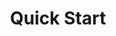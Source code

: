 ---
title: Quick Start
content-type: "api-doc"
order: 2

sections:
  - title: "Register as an API Client"
    anchor: "quick-start--register-api-client"
    content: |
      Request access by completing [this form]{{ connect.interest-form | strip }}. Once approved, you'll receive a `partner_id` and `partner_key` for authenticating your API calls.

  - title: "Obtain an Access Token"
    anchor: "quick-start--obtain-access-token"
    content: |
      After you receive your `partner_id` and `partner_key`, you'll need to obtain an access token. Calls to the API are authenticated with an access token associated with a Stitch account. Your application can get an access token in one of two ways:

        - By creating a [new Stitch client account](#generate-access-token-new-stitch-client), or
        - By using OAuth to get authorization to an [existing Stitch account](##existing-stitch-clients-oauth2)

        Either method will provide your application with an access token and a Stitch client ID. This information should be stored somewhere safe and passed into the header of every API request for the Stitch client's account. The token will never expire, but the user may revoke access at any time.

        Keep in mind that Stitch client accounts are both owned and managed by the users themselves. For more information on authenticating with the API, refer to the [Authentication guide]({{ api.authentication }}).

  - title: "Create a Destination"
    anchor: "quick-start--create-a-destination"
    content: |
      If you're providing a destination for the Stitch client's account, we recommend connecting the destination immediately after the account is created. This ensures that Stitch will have a place to load replicated data as soon as data sources are added.

      The first step to [creating a destination]({{ api.core-objects.destinations.create.anchor }}) is providing the attributes required for the destination's configuration, or form. These attributes are passed in the body of your request as the `connection` argument, along with the destination's `type`:

      ```curl
      curl -X POST {{ api.base-url }}{{ api.core-objects.destinations.create.name | flatify }}
           -H "Authorization: Bearer <ACCESS_TOKEN>" 
           -H "Content-Type: application/json"
           -d "{
                "type":"redshift",
                "connection": {
                  "host": "<HOST>",
                  "port": 5439,
                  "username": "<USERNAME>",
                  "database": "<DATABASE>",
                  "password": "<PASSWORD>",
                  "ssl": false
                  }
               }"
      ```

      Refer to the [Destination Form Properties object]({{ api.form-properties.destination-forms.section | flatify }}) to retrieve the attributes required for the `connection` argument for each destination type. **Note**: Each destination has its own unique configuration and set of form attributes.

  - title: "Create a Source"
    anchor: "quick-start--create-a-source"
    content: |
      Source creation is performed through a sequence of [connection steps]({{ api.data-structures.connection-steps.section }}). The required steps and the order of those steps are unique to the source type and are defined in its [Report Card]({{ api.data-structures.report-cards.section }}) object. All source creation, however, begins at the `form` step.

      We recommend using the [Source Type endpoint]({{ api.core-objects.source-types.section }}) to prep for source creation. This endpoint contains information about the configuration process and expected properties within each connection step for all source types. For example: You could use this endpoint to dynamically generate a UI or initial setup forms for each source type.

      When [creating a source]({{ api.core-objects.sources.create.anchor }}), you can choose to include the [source's form properties]({{ api.form-properties.source-forms.section }}) in the `properties` argument. This information can be retrieved using the Source Type endpoint.

      After a source's form is created, the `report_card` object within the source should be used to complete its configuration. The [Report Card]({{ api.data-structures.report-cards.section }}) object provides information about the steps required to configure the connection, their sequence, and the progress towards completing the steps.

      In the sections below, we'll demonstrate two methods for creating a HubSpot source.

    subsections:
      - title: "Method 1: Use the Source Types Endpoint to Provide Properties "
        anchor: "quick-start--source-creation-method-1"
        content: "In this example, we'll use the Source Types endpoint to retrieve the source form properties for HubSpot, which has a `type` of `platform.hubspot`."

        steps:
          - title: "Retrieve HubSpot's Report Card"
            anchor: "quick-start--source-creation-method-1--step-1"
            content: |
              Using the Source Types endpoint, retrieve the report card for `platform.hubspot`:

              ```curl
              curl -X GET {{ api.base-url}}{{ api.core-objects.source-types.base | flatify }}/platform.hubspot
                   -H 'Authorization: Bearer <ACCESS_TOKEN>'
              ```

          - title: "Locate Required Properties for the HubSpot Form"
            anchor: "quick-start--source-creation-method-1--step-2"
            content: |
              Use the response from Step 1 to locate the required properties for the `form` step. **Note**: You do not have to provide system-provided properties to create a source.

              ```json
              {  
                 "type":"platform.hubspot",
                 "current_step":1,
                 "current_step_hints":{  
                    "api":{  
                       "method":"POST",
                       "url":"{{ api.core-objects.sources.create.name | flatify }}"
                    },
                    "js":{  
                       "function":"addSource",
                       "options":{  
                          "type":"platform.hubspot"
                       }
                    }
                 },
                 "steps":[  
                    {  
                       "type":"form",                                 /* form step */
                       "properties":[
                          {  
                             "name":"image_version",                  /* system-provided property */
                             "required_to_be_fully_configured":true,
                             "provided":false,
                             "is_credential":false,
                             "system_provided":true
                          },
                          {  
                             "name":"frequency_in_minutes",           /* required property */
                             "required_to_be_fully_configured":true,
                             "provided":false,
                             "is_credential":false,
                             "system_provided":false
                          },
                          {  
                             "name":"start_date",                     /* required property */
                             "required_to_be_fully_configured":true,
                             "provided":false,
                             "is_credential":false,
                             "system_provided":false
                          }
                       ]
                    },
                    {  
                       "type":"oauth",
                       "properties":[...]
                    },
                    {  
                       "type":"discover_schema",
                       "properties":[ ]
                    },
                    {  
                       "type":"field_selection",
                       "properties":[ ]
                    },
                    {  
                       "type":"fully_configured",
                       "properties":[ ]
                    }
                 ]
              }
              ```

          - title: "Create the HubSpot Source"
            anchor: "quick-start--source-creation-method-1--step-3"
            content: |
              Now that you've retrieved the required `properties` for HubSpot, create the source by using the Create a Source endpoint:

              ```curl
              curl -X POST {{ api.base-url}}{{ api.core-objects.sources.create.name | flatify }}
                   -H "Authorization: Bearer <ACCESS_TOKEN>" 
                   -H "Content-Type: application/json"
                   -d "{  
                           "type":"platform.hubspot",
                           "display_name":"Hubspot",
                           "properties":{  
                              "start_date":"2018-01-01T00:00:00Z",
                              "frequency_in_minutes":"360"
                           }
                        }"
              ```

      - title: "Method 2: Use the Source's Report Card to Provide Properties"
        anchor: "quick-start--source-creation-method-2"
        content: "In this example, we'll rely on the source's report card to determine which properties we need to provide to create a HubSpot source."
        steps:
          - title: "Create the HubSpot Source"
            anchor: "quick-start--source-creation-method-2--step-1"
            content: |
              First, create the HubSpot source. Notice that we're not providing the `properties` argument this time:

              ```curl
              curl -X POST {{ api.base-url}}{{ api.core-objects.sources.create.name | flatify }}
                   -H "Authorization: Bearer <ACCESS_TOKEN>" 
                   -H "Content-Type: application/json"
                   -d "{  
                           "type":"platform.hubspot",
                           "display_name":"Hubspot"
                        }"
              ```
          - title: "Locate the Current Step and Current Step Hints"
            anchor: "quick-start--source-creation-method-2--step-2"
            content: |
              Use the response to the request to locate the source's `id`, `current_step`, and `current_step_hints` attributes.

              The data in `current_step` and `current_step_hints` can be used to determine which step is next in the source's configuration, and which properties need to be provided to successfully complete it. **Note**: You do not have to provide system-provided properties to create a source.

              Because we didn't provide the `properties` argument, we're on step 1, which is the `form` step:

              ```json
              {  
                 "properties":{  
                    "image_version":"1.latest"
                 },
                 "updated_at":"2018-01-01T19:13:41Z",
                 "check_job_name":null,
                 "name":"display_name",
                 "type":"platform.hubspot",
                 "deleted_at":null,
                 "system_paused_at":null,
                 "stitch_client_id":"CLIENT_ID",
                 "paused_at":null,
                 "id":12345,                                          /* source ID /*
                 "display_name":"DISPLAY_NAME",
                 "created_at":"2018-01-01T19:13:41Z",
                 "report_card":{  
                    "type":"platform.hubspot",
                    "current_step":1,                                 /* current step */
                    "current_step_hints":{                            /* current step hints /*
                       "api":{  
                          "method":"PUT",
                          "url":"{{ api.core-objects.sources.create.name | flatify }}/12345"
                       }
                    },
                    "steps":[  
                       {  
                          "type":"form",                              /* step 1 = form step */
                          "properties":[  
                             {  
                                "name":"image_version",               /* system-provided property */
                                "required_to_be_fully_configured":true,
                                "provided":true,
                                "is_credential":false,
                                "system_provided":true
                             },
                             {  
                                "name":"frequency_in_minutes",        /* required property */
                                "required_to_be_fully_configured":true,
                                "provided":false,
                                "is_credential":false,
                                "system_provided":false
                             },
                             {  
                                "name":"start_date",                  /* required property */
                                "required_to_be_fully_configured":true,
                                "provided":false,
                                "is_credential":false,
                                "system_provided":false
                             }
                          ]
                       },
                       {  
                          "type":"oauth",
                          "properties":[...]
                       },
                       {  
                          "type":"discover_schema",
                          "properties":[ ]
                       },
                       {  
                          "type":"field_selection",
                          "properties":[ ]
                       },
                       {  
                          "type":"fully_configured",
                          "properties":[ ]
                       }
                    ]
                 }
              }
              ```
          - title: "Complete the Form Step"
            anchor: "quick-start--source-creation-method-2--step-3"
            content: |
              Now that you've located the necessary information, complete the `form` step by using the [Update a Source]({{ api.core-objects.sources.update.anchor }}) endpoint and providing the source's `id` and the `properties` required to complete the step:

              ```curl
              curl -X POST {{ api.base-url}}{{ api.core-objects.sources.create.name | flatify }}/12345       /* source ID */
                   -H "Authorization: Bearer <ACCESS_TOKEN>" 
                   -H "Content-Type: application/json"
                   -d "{  
                         "properties":{  
                            "start_date":"2018-01-01T00:00:00Z",
                            "frequency_in_minutes":"360"
                         }
                      }"
              ```

---